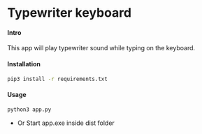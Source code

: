 # Typewriter keyboard

#### Intro
This app will play typewriter sound while typing on the keyboard.

#### Installation
```bash
pip3 install -r requirements.txt
```

#### Usage
```bash
python3 app.py
```
* Or
Start app.exe inside dist folder